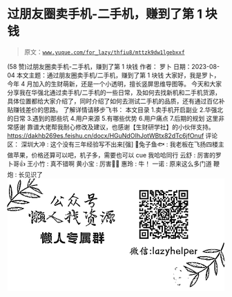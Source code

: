 # 过朋友圈卖手机-二手机，赚到了第 1 块钱

> 原文：[`www.yuque.com/for_lazy/thfiu8/mttzk9dw1lgebxxf`](https://www.yuque.com/for_lazy/thfiu8/mttzk9dw1lgebxxf)

<ne-h2 id="3025b329" data-lake-id="3025b329"><ne-heading-ext><ne-heading-anchor></ne-heading-anchor><ne-heading-fold></ne-heading-fold></ne-heading-ext><ne-heading-content><ne-text id="u45562a10">(58 赞)过朋友圈卖手机-二手机，赚到了第 1 块钱</ne-text></ne-heading-content></ne-h2> <ne-p id="ua2dad745" data-lake-id="ua2dad745"><ne-text id="uaf473c90">作者： 罗卜</ne-text></ne-p> <ne-p id="ua863835b" data-lake-id="ua863835b"><ne-text id="ue7fa084d">日期：2023-08-04</ne-text></ne-p> <ne-p id="u80e3edcd" data-lake-id="u80e3edcd"><ne-text id="u5a950530">本文主题：通过朋友圈卖手机/二手机，赚到了第 1 块钱</ne-text></ne-p> <ne-p id="u3da76665" data-lake-id="u3da76665"><ne-text id="ue6fb071c">大家好，我是罗卜，今年 4 月加入的生财萌新，还是一个小透明，擅长竖屏思维导图等。</ne-text></ne-p> <ne-p id="u5c4d823c" data-lake-id="u5c4d823c"><ne-text id="ue6e6ee84">今天和大家分享我在华强北通过卖手机/二手机的一些日常，及如何去找新机和二手机货源，具体位置都给大家介绍了，同时介绍了如何去测试二手机的品质，还有通过百亿补贴赚钱差价的思路。</ne-text></ne-p> <ne-p id="u26896a07" data-lake-id="u26896a07"><ne-text id="u51a79f0e">了解详情请移步飞书：</ne-text></ne-p> <ne-p id="u0b741910" data-lake-id="u0b741910"><ne-text id="u5f4b8b7c">本文目录</ne-text> <ne-text id="u8dbb166d">1.卖手机开启副业</ne-text> <ne-text id="ucf2eedbd">2.华强北的日常</ne-text> <ne-text id="u6cefb4b0">3.遇到的那些坑</ne-text> <ne-text id="u04dba7b7">4.用户来源</ne-text> <ne-text id="u3705389e">5.有哪些优势</ne-text> <ne-text id="u9c767cbb">6.用户痛点</ne-text> <ne-text id="u0aaaaffa">7.后期的规划</ne-text></ne-p> <ne-p id="u5556e70d" data-lake-id="u5556e70d"><ne-text id="u0d09b02e">这里非常感谢 靠谱大佬帮我耐心修改及建议，也感谢【生财研学社】的小伙伴支持。</ne-text>[<ne-text id="u5646df49">https://dakhb269es.feishu.cn/docx/HGuNdOIhJotWBtx82dTc6jfOnuf</ne-text>](https://dakhb269es.feishu.cn/docx/HGuNdOIhJotWBtx82dTc6jfOnuf)</ne-p> <ne-hole id="ua7ba78d3" data-lake-id="ua7ba78d3"><ne-card data-card-name="hr" data-card-type="block" id="l3ISY" data-event-boundary="card"><ne-p id="u483e7a8b" data-lake-id="u483e7a8b"><ne-text id="u6c8abae7">评论区：</ne-text></ne-p> <ne-p id="uc4bd7a5e" data-lake-id="uc4bd7a5e"><ne-text id="uf4354e3b">深圳大冲 : 这个没有三年经验写不出来[强]</ne-text> <ne-text id="ufde72920">🐰兔子鱼🐟 : 我老板在飞扬四楼主做苹果，价格还算可以吧，机子多，需要也可以 cue 我哈哈同行</ne-text> <ne-text id="ub57ed3e1">云舒 : 厉害的罗卜哥👍</ne-text> <ne-text id="ue7ed8b74">王小竹 : 真不错啊</ne-text> <ne-text id="u7ab7fb7b">黄小宝 : 厉害👍🏻</ne-text> <ne-text id="ueca6a032">惠玲 : 牛！</ne-text> <ne-text id="ucb7ad194">一诺 : 原来这么多门道</ne-text> <ne-text id="u295928c9">鞭炮 : 长见识了</ne-text></ne-p> <ne-p id="u304a6e1c" data-lake-id="u304a6e1c"><ne-card data-card-name="image" data-card-type="inline" id="LhAjm" data-event-boundary="card">![](img/894d30a529e7c37bcd3392323c99941c.png)  <ne-hole id="u8143ea67" data-lake-id="u8143ea67"><ne-card data-card-name="hr" data-card-type="block" id="Ilfmj" data-event-boundary="card"></ne-card></ne-hole></ne-card></ne-p></ne-card></ne-hole>